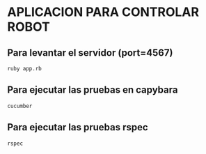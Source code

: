 # APLICACION PARA CONTROLAR ROBOT

## Para levantar el servidor (port=4567)
    ruby app.rb

## Para ejecutar las pruebas en capybara
    cucumber

## Para ejecutar las pruebas rspec
    rspec 
